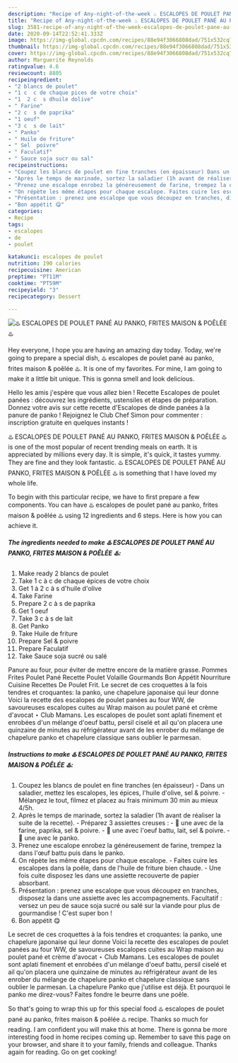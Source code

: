 ```yaml
---
description: "Recipe of Any-night-of-the-week ♨️ ESCALOPES DE POULET PANÉ AU PANKO, FRITES MAISON &amp;amp; POÊLÉE ♨️"
title: "Recipe of Any-night-of-the-week ♨️ ESCALOPES DE POULET PANÉ AU PANKO, FRITES MAISON &amp;amp; POÊLÉE ♨️"
slug: 3581-recipe-of-any-night-of-the-week-escalopes-de-poulet-pane-au-panko-frites-maison-and-amp-poelee
date: 2020-09-14T22:52:41.333Z
image: https://img-global.cpcdn.com/recipes/88e94f3066808dad/751x532cq70/♨️-escalopes-de-poulet-pane-au-panko-frites-maison-poelee-♨️-photo-principale-de-la-recette.jpg
thumbnail: https://img-global.cpcdn.com/recipes/88e94f3066808dad/751x532cq70/♨️-escalopes-de-poulet-pane-au-panko-frites-maison-poelee-♨️-photo-principale-de-la-recette.jpg
cover: https://img-global.cpcdn.com/recipes/88e94f3066808dad/751x532cq70/♨️-escalopes-de-poulet-pane-au-panko-frites-maison-poelee-♨️-photo-principale-de-la-recette.jpg
author: Marguerite Reynolds
ratingvalue: 4.6
reviewcount: 8805
recipeingredient:
- "2 blancs de poulet"
- "1 c  c de chaque pices de votre choix"
- "1  2 c  s dhuile dolive"
- " Farine"
- "2 c  s de paprika"
- "1 oeuf"
- "3 c  s de lait"
- " Panko"
- " Huile de friture"
- " Sel  poivre"
- " Faculatif"
- " Sauce soja sucr ou sal"
recipeinstructions:
- "Coupez les blancs de poulet en fine tranches (en épaisseur) Dans un saladier, mettez les escalopes, les épices, l&#39;huile d&#39;olive, sel &amp; poivre. Mélangez le tout, filmez et placez au frais minimum 30 min au mieux 4/5h."
- "Après le temps de marinade, sortez la saladier (1h avant de réaliser la suite de la recette).  Préparez 3 assiettes creuses :  🔶 une avec de la farine, paprika, sel &amp; poivre. 🔶 une avec l&#39;oeuf battu, lait, sel &amp; poivre. 🔶 une avec le panko."
- "Prenez une escalope enrobez la généreusement de farine, trempez la dans l&#39;œuf battu puis dans le panko."
- "On répète les même étapes pour chaque escalope. Faites cuire les escalopes dans la poêle, dans de l&#39;huile de friture bien chaude. Une fois cuite disposez les dans une assiette recouverte de papier absorbant."
- "Présentation : prenez une escalope que vous découpez en tranches, disposez la dans une assiette avec les accompagnements. Facultatif : versez un peu de sauce soja sucré ou salé sur la viande pour plus de gourmandise ! C&#39;est super bon !"
- "Bon appétit 😋"
categories:
- Recipe
tags:
- escalopes
- de
- poulet

katakunci: escalopes de poulet 
nutrition: 190 calories
recipecuisine: American
preptime: "PT11M"
cooktime: "PT59M"
recipeyield: "3"
recipecategory: Dessert

---
```



![♨️ ESCALOPES DE POULET PANÉ AU PANKO, FRITES MAISON &amp; POÊLÉE ♨️](https://img-global.cpcdn.com/recipes/88e94f3066808dad/751x532cq70/♨️-escalopes-de-poulet-pane-au-panko-frites-maison-poelee-♨️-photo-principale-de-la-recette.jpg)

Hey everyone, I hope you are having an amazing day today. Today, we're going to prepare a special dish, ♨️ escalopes de poulet pané au panko, frites maison &amp; poêlée ♨️. It is one of my favorites. For mine, I am going to make it a little bit unique. This is gonna smell and look delicious.

Hello les amis j&#39;espère que vous allez bien ! Recette Escalopes de poulet panées : découvrez les ingrédients, ustensiles et étapes de préparation. Donnez votre avis sur cette recette d&#39;Escalopes de dinde panées à la panure de panko ! Rejoignez le Club Chef Simon pour commenter : inscription gratuite en quelques instants !

♨️ ESCALOPES DE POULET PANÉ AU PANKO, FRITES MAISON &amp; POÊLÉE ♨️ is one of the most popular of recent trending meals on earth. It is appreciated by millions every day. It is simple, it's quick, it tastes yummy. They are fine and they look fantastic. ♨️ ESCALOPES DE POULET PANÉ AU PANKO, FRITES MAISON &amp; POÊLÉE ♨️ is something that I have loved my whole life.


To begin with this particular recipe, we have to first prepare a few components. You can have ♨️ escalopes de poulet pané au panko, frites maison &amp; poêlée ♨️ using 12 ingredients and 6 steps. Here is how you can achieve it.

<!--inarticleads1-->

##### The ingredients needed to make ♨️ ESCALOPES DE POULET PANÉ AU PANKO, FRITES MAISON &amp; POÊLÉE ♨️:

1. Make ready 2 blancs de poulet
1. Take 1 c à c de chaque épices de votre choix
1. Get 1 à 2 c à s d&#39;huile d&#39;olive
1. Take  Farine
1. Prepare 2 c à s de paprika
1. Get 1 oeuf
1. Take 3 c à s de lait
1. Get  Panko
1. Take  Huile de friture
1. Prepare  Sel &amp; poivre
1. Prepare  Faculatif
1. Take  Sauce soja sucré ou salé


Panure au four, pour éviter de mettre encore de la matière grasse. Pommes Frites Poulet Pané Recette Poulet Volaille Gourmands Bon Appétit Nourriture Cuisine Recettes De Poulet Frit. Le secret de ces croquettes à la fois tendres et croquantes: la panko, une chapelure japonaise qui leur donne Voici la recette des escalopes de poulet panées au four WW, de savoureuses escalopes cuites au Wrap maison au poulet pané et crème d&#39;avocat ⋆ Club Mamans. Les escalopes de poulet sont aplati finement et enrobées d&#39;un mélange d&#39;oeuf battu, persil ciselé et ail qu&#39;on placera une quinzaine de minutes au réfrigérateur avant de les enrober du mélange de chapelure panko et chapelure classique sans oublier le parmesan. 

<!--inarticleads2-->

##### Instructions to make ♨️ ESCALOPES DE POULET PANÉ AU PANKO, FRITES MAISON &amp; POÊLÉE ♨️:

1. Coupez les blancs de poulet en fine tranches (en épaisseur) - Dans un saladier, mettez les escalopes, les épices, l&#39;huile d&#39;olive, sel &amp; poivre. - Mélangez le tout, filmez et placez au frais minimum 30 min au mieux 4/5h.
1. Après le temps de marinade, sortez la saladier (1h avant de réaliser la suite de la recette). -  Préparez 3 assiettes creuses :  - 🔶 une avec de la farine, paprika, sel &amp; poivre. - 🔶 une avec l&#39;oeuf battu, lait, sel &amp; poivre. - 🔶 une avec le panko.
1. Prenez une escalope enrobez la généreusement de farine, trempez la dans l&#39;œuf battu puis dans le panko.
1. On répète les même étapes pour chaque escalope. - Faites cuire les escalopes dans la poêle, dans de l&#39;huile de friture bien chaude. - Une fois cuite disposez les dans une assiette recouverte de papier absorbant.
1. Présentation : prenez une escalope que vous découpez en tranches, disposez la dans une assiette avec les accompagnements. Facultatif : versez un peu de sauce soja sucré ou salé sur la viande pour plus de gourmandise ! C&#39;est super bon !
1. Bon appétit 😋


Le secret de ces croquettes à la fois tendres et croquantes: la panko, une chapelure japonaise qui leur donne Voici la recette des escalopes de poulet panées au four WW, de savoureuses escalopes cuites au Wrap maison au poulet pané et crème d&#39;avocat ⋆ Club Mamans. Les escalopes de poulet sont aplati finement et enrobées d&#39;un mélange d&#39;oeuf battu, persil ciselé et ail qu&#39;on placera une quinzaine de minutes au réfrigérateur avant de les enrober du mélange de chapelure panko et chapelure classique sans oublier le parmesan. La chapelure Panko que j&#39;utilise est déjà. Et pourquoi le panko me direz-vous? Faites fondre le beurre dans une poêle. 

So that's going to wrap this up for this special food ♨️ escalopes de poulet pané au panko, frites maison &amp; poêlée ♨️ recipe. Thanks so much for reading. I am confident you will make this at home. There is gonna be more interesting food in home recipes coming up. Remember to save this page on your browser, and share it to your family, friends and colleague. Thanks again for reading. Go on get cooking!
